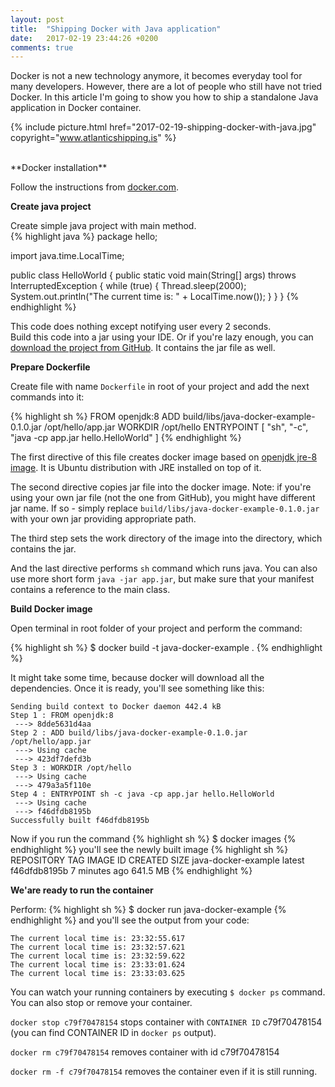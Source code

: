 ```yaml
---
layout: post
title:  "Shipping Docker with Java application"
date:   2017-02-19 23:44:26 +0200
comments: true
---
```

Docker is not a new technology anymore, it becomes everyday tool for many 
developers. However, there are a lot of people who still have not tried 
Docker. In this article I'm going to show you how to ship a standalone 
Java application in Docker container.

{% 
  include picture.html 
  href="2017-02-19-shipping-docker-with-java.jpg" 
 copyright="www.atlanticshipping.is"
%}

<br/>
**Docker installation**

Follow the instructions from 
[docker.com](https://docs.docker.com/engine/installation/).

**Create java project**

Create simple java project with main method.  
{% highlight java %}
package hello;

import java.time.LocalTime;

public class HelloWorld {
    public static void main(String[] args) throws InterruptedException {
        while (true) {
            Thread.sleep(2000);
            System.out.println("The current time is: " + LocalTime.now());
        }
    }
}
{% endhighlight %}  

This code does nothing except notifying user every 2 seconds.  
Build this code into a jar using your IDE. Or if you're lazy enough, you can 
[download the project from GitHub](https://github.com/Shpota/java-docker-example).
It contains the jar file as well.

**Prepare Dockerfile**

Create file with name `Dockerfile` in root of your project and add 
the next commands into it:
  
{% highlight sh %}
FROM openjdk:8
ADD build/libs/java-docker-example-0.1.0.jar /opt/hello/app.jar
WORKDIR /opt/hello
ENTRYPOINT [ "sh", "-c", "java -cp app.jar hello.HelloWorld" ]
{% endhighlight %}
  
The first directive of this file creates docker image based on 
[openjdk jre-8 image](https://hub.docker.com/_/openjdk/). It is 
Ubuntu distribution with JRE installed on top of it.
  
The second directive copies jar file into the docker image.
Note: if you're using your own jar file (not the one from GitHub), you
might have different jar name. If so - simply replace 
`build/libs/java-docker-example-0.1.0.jar` with your own jar providing 
appropriate path.
  
The third step sets the work directory of the image into the directory, 
which contains the jar.
  
And the last directive performs `sh` command which runs java. You can also 
use more short form `java -jar app.jar`, but make sure that your manifest
contains a reference to the main class.

**Build Docker image**

Open terminal in root folder of your project and perform the command:

{% highlight sh %}
$ docker build -t java-docker-example .
{% endhighlight %}

It might take some time, because docker will download all the 
dependencies. Once it is ready, you'll see something like this:
```
Sending build context to Docker daemon 442.4 kB
Step 1 : FROM openjdk:8
 ---> 8dde5631d4aa
Step 2 : ADD build/libs/java-docker-example-0.1.0.jar /opt/hello/app.jar
 ---> Using cache
 ---> 423df7defd3b
Step 3 : WORKDIR /opt/hello
 ---> Using cache
 ---> 479a3a5f110e
Step 4 : ENTRYPOINT sh -c java -cp app.jar hello.HelloWorld
 ---> Using cache
 ---> f46dfdb8195b
Successfully built f46dfdb8195b
```

Now if you run the command
{% highlight sh %}
$ docker images
{% endhighlight %}
you'll see the newly built image 
{% highlight sh %}
REPOSITORY             TAG      IMAGE ID       CREATED         SIZE
java-docker-example    latest   f46dfdb8195b   7 minutes ago   641.5 MB
{% endhighlight %}

**We'are ready to run the container**

Perform:
{% highlight sh %}
$ docker run java-docker-example
{% endhighlight %}
and you'll see the output from your code:
```
The current local time is: 23:32:55.617
The current local time is: 23:32:57.621
The current local time is: 23:32:59.622
The current local time is: 23:33:01.624
The current local time is: 23:33:03.625
```

You can watch your running containers by executing `$ docker ps` command.
You can also stop or remove your container.
 
`docker stop c79f70478154` stops container with `CONTAINER ID` c79f70478154 (you 
 can find CONTAINER ID in `docker ps` output).

`docker rm c79f70478154` removes container with id c79f70478154

`docker rm -f c79f70478154` removes the container even if it is still running.

